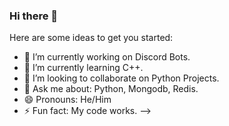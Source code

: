 ### Hi there 👋

Here are some ideas to get you started:

- 🔭 I’m currently working on Discord Bots.
- 🌱 I’m currently learning C++.
- 👯 I’m looking to collaborate on Python Projects. 
- 💬 Ask me about: Python, Mongodb, Redis.
- 😄 Pronouns: He/Him
- ⚡ Fun fact: My code works.
-->
